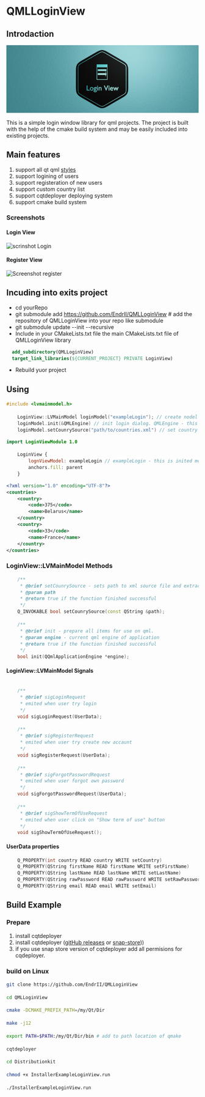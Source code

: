 # QMLLoginView

## Introdaction

![Banner](res/Banner.jpeg)


This is a simple login window library for qml projects. The project is built with the help of the сmake build system and may be easily included into existing projects.


## Main features

1. support all qt qml [styles](https://doc.qt.io/qt-5/qtquickcontrols2-styles.html)
2. support logining of users
3. support registeration of new users
4. support custom country list
5. support cqtdeployer deploying system
6. support cmake build system

### Screenshots

#### Login View
![scrinshot Login](https://user-images.githubusercontent.com/12465465/79075704-2060b400-7cfd-11ea-9891-db1671d085e9.png)

#### Register View
![Screenshot register](https://user-images.githubusercontent.com/12465465/79075702-1dfe5a00-7cfd-11ea-9abe-8cfdb3820fe6.png)


## Incuding into exits project
 
 * cd yourRepo
 * git submodule add https://github.com/EndrII/QMLLoginView # add the repository of QMLLoginView into your repo like submodule
 * git submodule update --init --recursive
 * Include in your CMakeLists.txt file the main CMakeLists.txt file of QMLLoginView library
  ``` cmake
    add_subdirectory(QMLLoginView)
    target_link_libraries(${CURRENT_PROJECT} PRIVATE LoginView)

  ```
 * Rebuild yuor project


## Using 

``` cpp
#include <lvmainmodel.h>

    LoginView::LVMainModel loginModel("exampleLogin"); // create nodel for login dialog
    loginModel.init(&QMLEngine) // init login dialog. QMLEngine - this is object of QQmlApplicationEngine.
    loginModel.setCounrySource("path/to/countries.xml") // set country list/ Example of counrys xml see example/example.xml

```

``` qml
import LoginViewModule 1.0

    LoginView {
        lognViewModel: exampleLogin // exampleLogin - this is inited model in main.cpp
        anchors.fill: parent
    }
```

``` xml country example 
<?xml version="1.0" encoding="UTF-8"?>
<countries>
    <country>
        <code>375</code>
        <name>Belarus</name>
    </country>
    <country>
        <code>33</code>
        <name>France</name>
    </country>
</countries>

```

### LoginView::LVMainModel Methods
``` cpp
    /**
     * @brief setCounrySource - sets path to xml source file and extract list of countrys
     * @param path
     * @return true if the function finished successful
     */
    Q_INVOKABLE bool setCounrySource(const QString &path);

    /**
     * @brief init - prepare all items for use on qml.
     * @param engine - current qml engine of application
     * @return true if the function finished successful
     */
    bool init(QQmlApplicationEngine *engine);


``` 

#### LoginView::LVMainModel Signals 
``` cpp

    /**
     * @brief sigLoginRequest
     * emited when user try login
     */
    void sigLoginRequest(UserData);

    /**
     * @brief sigRegisterRequest
     * emited when user try create new accaunt
     */
    void sigRegisterRequest(UserData);

    /**
     * @brief sigForgotPasswordRequest
     * emited when user forgot own password
     */
    void sigForgotPasswordRequest(UserData);

    /**
     * @brief sigShowTermOfUseRequest
     * emited when user click on "Show term of use" button
     */
    void sigShowTermOfUseRequest();
```

#### UserData properties 
``` cpp
    Q_PROPERTY(int country READ country WRITE setCountry)
    Q_PROPERTY(QString firstName READ firstName WRITE setFirstName)
    Q_PROPERTY(QString lastName READ lastName WRITE setLastName)
    Q_PROPERTY(QString rawPassword READ rawPassword WRITE setRawPassword)
    Q_PROPERTY(QString email READ email WRITE setEmail)
```


## Build Example 

### Prepare
1. install cqtdeployer
2. install cqtdeployer ([gitHub releases](https://github.com/QuasarApp/CQtDeployer/releases) or [snap-store](https://snapcraft.io/cqtdeployer)))
3. if you use snap store version of cqtdeployer add all permisions for cqdeployer.

### build on Linux

``` BASH
git clone https://github.com/EndrII/QMLLoginView

cd QMLLoginView

cmake -DCMAKE_PREFIX_PATH=/my/Qt/Dir

make -j12

export PATH=$PATH:/my/Qt/Dir/bin # add to path location of qmake

cqtdeployer

cd Distributionkit

chmod +x InstallerExampleLoginView.run

./InstallerExampleLoginView.run
```
